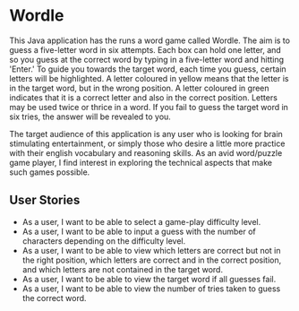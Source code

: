 # Wordle

This Java application has the runs a word game called Wordle.
The aim is to guess a five-letter word in six attempts. Each box can hold one letter,
and so you guess at the correct word by typing in a five-letter word and hitting 'Enter.'
To guide you towards the target word, each time you guess, certain letters will be highlighted. 
A letter coloured in yellow means that the letter is in the target word, but in the wrong 
position. A letter coloured in green indicates that it is a correct letter and also in the correct
position. Letters may be used twice or thrice in a word. If you fail 
to guess the target word in six tries, the answer will be revealed to you. 

The target audience of this application is any user who is looking for brain stimulating
entertainment, or simply those who desire a little more practice with their english vocabulary
and reasoning skills. As an avid word/puzzle game player, I find interest in exploring the technical
aspects that make such games possible.

## User Stories


- As a user, I want to be able to select a game-play difficulty level.
- As a user, I want to be able to input a guess with the number of characters depending on the difficulty level.
- As a user, I want to be able to view which letters are correct but not in the right position, which letters are correct and in the correct position, and which letters are not contained in the target word.
- As a user, I want to be able to view the target word if all guesses fail.
- As a user, I want to be able to view the number of tries taken to guess the correct word.



